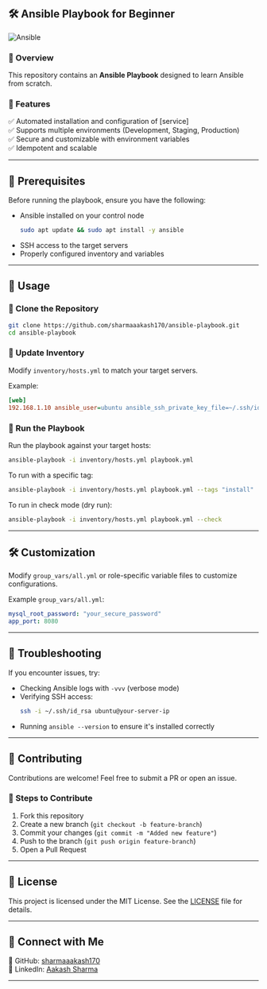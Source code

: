 ## 🛠️ Ansible Playbook for Beginner

![Ansible](https://img.shields.io/badge/Automation-Ansible-blue?style=flat&logo=ansible)  

### 📌 Overview  
This repository contains an **Ansible Playbook** designed to learn Ansible from scratch.

### 🚀 Features  
✅ Automated installation and configuration of [service]  
✅ Supports multiple environments (Development, Staging, Production)  
✅ Secure and customizable with environment variables  
✅ Idempotent and scalable  

---

## 🔧 Prerequisites  

Before running the playbook, ensure you have the following:  

- Ansible installed on your control node  
  ```bash
  sudo apt update && sudo apt install -y ansible
  ```
- SSH access to the target servers  
- Properly configured inventory and variables  

---

## 🚀 Usage  

### 🔹 Clone the Repository  
```bash
git clone https://github.com/sharmaaakash170/ansible-playbook.git
cd ansible-playbook
```

### 🔹 Update Inventory  
Modify `inventory/hosts.yml` to match your target servers.  

Example:  
```ini
[web]
192.168.1.10 ansible_user=ubuntu ansible_ssh_private_key_file=~/.ssh/id_rsa
```

### 🔹 Run the Playbook  
Run the playbook against your target hosts:  
```bash
ansible-playbook -i inventory/hosts.yml playbook.yml
```

To run with a specific tag:  
```bash
ansible-playbook -i inventory/hosts.yml playbook.yml --tags "install"
```

To run in check mode (dry run):  
```bash
ansible-playbook -i inventory/hosts.yml playbook.yml --check
```

---

## 🛠️ Customization  

Modify `group_vars/all.yml` or role-specific variable files to customize configurations.  

Example `group_vars/all.yml`:  
```yaml
mysql_root_password: "your_secure_password"
app_port: 8080
```

---

## 🐛 Troubleshooting  

If you encounter issues, try:  

- Checking Ansible logs with `-vvv` (verbose mode)  
- Verifying SSH access:  
  ```bash
  ssh -i ~/.ssh/id_rsa ubuntu@your-server-ip
  ```
- Running `ansible --version` to ensure it's installed correctly  

---

## 🤝 Contributing  

Contributions are welcome! Feel free to submit a PR or open an issue.  

### 🔹 Steps to Contribute  
1. Fork this repository  
2. Create a new branch (`git checkout -b feature-branch`)  
3. Commit your changes (`git commit -m "Added new feature"`)  
4. Push to the branch (`git push origin feature-branch`)  
5. Open a Pull Request  

---

## 📜 License  

This project is licensed under the MIT License. See the [LICENSE](LICENSE) file for details.  

---

## 🔗 Connect with Me  

📌 GitHub: [sharmaaakash170](https://github.com/sharmaaakash170)  
📌 LinkedIn: [Aakash Sharma](https://www.linkedin.com/in/aakash-sharma-8937b81aa/)  

---

